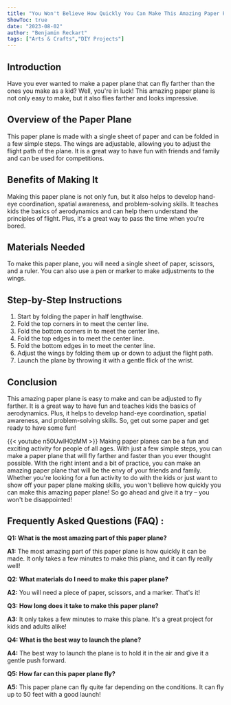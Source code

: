 ```yaml
---
title: "You Won't Believe How Quickly You Can Make This Amazing Paper Plane!"
ShowToc: true 
date: "2023-08-02"
author: "Benjamin Reckart" 
tags: ["Arts & Crafts","DIY Projects"]
---
```

## Introduction

Have you ever wanted to make a paper plane that can fly farther than the ones you make as a kid? Well, you're in luck! This amazing paper plane is not only easy to make, but it also flies farther and looks impressive. 

## Overview of the Paper Plane

This paper plane is made with a single sheet of paper and can be folded in a few simple steps. The wings are adjustable, allowing you to adjust the flight path of the plane. It is a great way to have fun with friends and family and can be used for competitions. 

## Benefits of Making It

Making this paper plane is not only fun, but it also helps to develop hand-eye coordination, spatial awareness, and problem-solving skills. It teaches kids the basics of aerodynamics and can help them understand the principles of flight. Plus, it's a great way to pass the time when you're bored. 

## Materials Needed

To make this paper plane, you will need a single sheet of paper, scissors, and a ruler. You can also use a pen or marker to make adjustments to the wings. 

## Step-by-Step Instructions

1. Start by folding the paper in half lengthwise.
2. Fold the top corners in to meet the center line.
3. Fold the bottom corners in to meet the center line.
4. Fold the top edges in to meet the center line.
5. Fold the bottom edges in to meet the center line.
6. Adjust the wings by folding them up or down to adjust the flight path.
7. Launch the plane by throwing it with a gentle flick of the wrist.

## Conclusion

This amazing paper plane is easy to make and can be adjusted to fly farther. It is a great way to have fun and teaches kids the basics of aerodynamics. Plus, it helps to develop hand-eye coordination, spatial awareness, and problem-solving skills. So, get out some paper and get ready to have some fun!

{{< youtube n50UwlH0zMM >}} 
Making paper planes can be a fun and exciting activity for people of all ages. With just a few simple steps, you can make a paper plane that will fly farther and faster than you ever thought possible. With the right intent and a bit of practice, you can make an amazing paper plane that will be the envy of your friends and family. Whether you're looking for a fun activity to do with the kids or just want to show off your paper plane making skills, you won't believe how quickly you can make this amazing paper plane! So go ahead and give it a try – you won't be disappointed!

## Frequently Asked Questions (FAQ) :
**Q1: What is the most amazing part of this paper plane?**

**A1:** The most amazing part of this paper plane is how quickly it can be made. It only takes a few minutes to make this plane, and it can fly really well!

**Q2: What materials do I need to make this paper plane?**

**A2:** You will need a piece of paper, scissors, and a marker. That's it!

**Q3: How long does it take to make this paper plane?**

**A3:** It only takes a few minutes to make this plane. It's a great project for kids and adults alike!

**Q4: What is the best way to launch the plane?**

**A4:** The best way to launch the plane is to hold it in the air and give it a gentle push forward.

**Q5: How far can this paper plane fly?**

**A5:** This paper plane can fly quite far depending on the conditions. It can fly up to 50 feet with a good launch!





